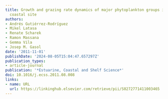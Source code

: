 ```yaml
---
title: Growth and grazing rate dynamics of major phytoplankton groups in an oligotrophic
  coastal site
authors:
- Andrés Gutiérrez-Rodríguez
- Mikel Latasa
- Renate Scharek
- Ramon Massana
- Gemma Vila
- Josep M. Gasol
date: '2011-11-01'
publishDate: '2024-08-05T15:04:47.657297Z'
publication_types:
- article-journal
publication: '*Estuarine, Coastal and Shelf Science*'
doi: 10.1016/j.ecss.2011.08.008
links:
- name: URL
  url: https://linkinghub.elsevier.com/retrieve/pii/S0272771411003465
---
```

